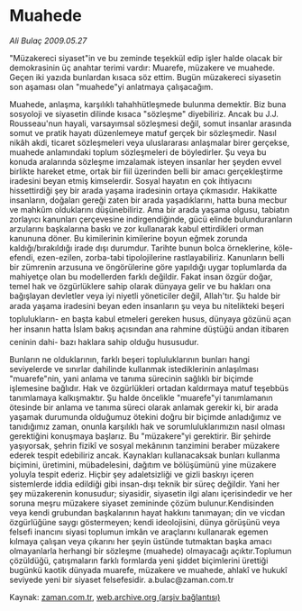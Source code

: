 # Muahede

*Ali Bulaç 2009.05.27*

<tr><td class="metin" colspan="2" style="padding-top: 20px; padding-left: 5px; padding-right: 10px;">"Müzakereci siyaset"in ve bu zeminde teşekkül edip işler halde olacak bir demokrasinin üç anahtar terimi vardır: Muarefe, müzakere ve muahede. Geçen iki yazıda bunlardan kısaca söz ettim. Bugün müzakereci siyasetin son aşaması olan "muahede"yi anlatmaya çalışacağım.</td></tr><tr><td class="metin" colspan="2" style="padding-top: 20px; padding-left: 5px; padding-right: 10px;"><p>Muahede, anlaşma, karşılıklı tahahhütleşmede bulunma demektir. Biz buna sosyoloji ve siyasetin dilinde kısaca "sözleşme" diyebiliriz. Ancak bu J.J. Rousseau'nun hayali, varsayımsal sözleşmesi değil, somut insanlar arasında somut ve pratik hayatı düzenlemeye matuf gerçek bir sözleşmedir. Nasıl nikâh akdi, ticaret sözleşmeleri veya uluslararası anlaşmalar birer gerçekse, muahede anlamındaki toplum sözleşmeleri de böyledirler. Şu veya bu konuda aralarında sözleşme imzalamak isteyen insanlar her şeyden evvel birlikte hareket etme, ortak bir fiil üzerinden belli bir amacı gerçekleştirme iradesini beyan etmiş kimselerdir. Sosyal hayatın en çok ihtiyacını hissettirdiği şey bir arada yaşama iradesinin ortaya çıkmasıdır. Hakikatte insanların, doğaları gereği zaten bir arada yaşadıklarını, hatta buna mecbur ve mahkûm olduklarını düşünebiliriz. Ama bir arada yaşama olgusu, tabiatın zorlayıcı kanunları çerçevesine indirgendiğinde, gücü elinde bulunduranların arzularını başkalarına baskı ve zor kullanarak kabul ettirdikleri orman kanununa döner. Bu kimilerinin kimilerine boyun eğmek zorunda kaldığı/bırakıldığı irade dışı durumdur. Tarihte bunun bolca örneklerine, köle-efendi, ezen-ezilen, zorba-tabi tipolojilerine rastlayabiliriz. Kanunların belli bir zümrenin arzusuna ve öngörülerine göre yapıldığı uygar toplumlarda da mahiyetçe olan bu modellerden farklı değildir. Fakat insan özgür doğar, temel hak ve özgürlüklere sahip olarak dünyaya gelir ve bu hakları ona bağışlayan devletler veya iyi niyetli yöneticiler değil, Allah'tır. Şu halde bir arada yaşama iradesini beyan eden insanların şu veya bu nitelikteki beşeri toplulukların- en başta kabul etmeleri gereken husus, dünyaya gözünü açan her insanın hatta İslam bakış açısından ana rahmine düştüğü andan itibaren ceninin dahi- bazı haklara sahip olduğu hususudur.
<p>Bunların ne olduklarının, farklı beşeri topluluklarının bunları hangi seviyelerde ve sınırlar dahilinde kullanmak istediklerinin anlaşılması "muarefe"nin, yani anlama ve tanıma sürecinin sağlıklı bir biçimde işlemesine bağlıdır. Hak ve özgürlükleri ortadan kaldırmaya matuf teşebbüs tanımlamaya kalkışmaktır. Şu halde öncelikle "muarefe"yi tanımlamanın ötesinde bir anlama ve tanıma süreci olarak anlamak gerekir ki, bir arada yaşamak durumunda olduğumuz ötekini doğru bir biçimde anladığımız ve tanıdığımız zaman, onunla karşılıklı hak ve sorumluluklarımızın nasıl olması gerektiğini konuşmaya başlarız. Bu "müzakere"yi gerektirir. Bir şehirde yaşıyorsak, şehrin fizikî ve sosyal mekânının tanzimini beraber müzakere ederek tespit edebiliriz ancak. Kaynakları kullanacaksak bunları kullanma biçimini, üretimini, mübadelesini, dağıtım ve bölüşümünü yine müzakere yoluyla tespit ederiz. Hiçbir şey adaletsizliği ve gizli baskıyı içeren sistemlerde iddia edildiği gibi insan-dışı teknik bir süreç değildir. Yani her şey müzakerenin konusudur; siyasidir, siyasetin ilgi alanı içerisindedir ve her soruna meşru müzakere siyaset zemininde çözüm bulunur.Kendisinden veya kendi grubundan başkalarının hayat hakkını tanımayan; din ve vicdan özgürlüğüne saygı göstermeyen; kendi ideolojisini, dünya görüşünü veya felsefi inancını siyasi toplumun imkân ve araçlarını kullanarak egemen kılmaya çalışan veya çıkarını her şeyin üstünde tutmaktan başka amacı olmayanlarla herhangi bir sözleşme (muahede) olmayacağı açıktır.Toplumun çözüldüğü, çatışmaların farklı formlarda yeni şiddet biçimlerini ürettiği bugünkü kaotik dünyada muarefe, müzakere ve muahede, ahlakî ve hukukî seviyede yeni bir siyaset felsefesidir. a.bulac@zaman.com.tr <br/></p></p></td></tr>

Kaynak: [zaman.com.tr](http://zaman.com.tr/yazar.do?yazino=852075), [web.archive.org (arşiv bağlantısı)](http://web.archive.org/web/20090603070651/http://www.zaman.com.tr:80/yazar.do?yazino=852075)
